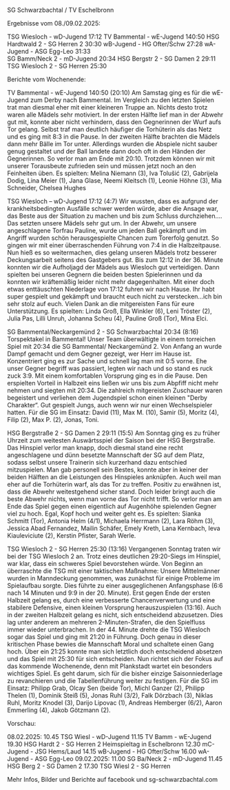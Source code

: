 SG Schwarzbachtal / TV Eschelbronn

Ergebnisse vom 08./09.02.2025:

TSG Wiesloch	-	wD-Jugend		17:12
TV Bammental	-	wE-Jugend		140:50
HSG Hardtwald 2	-	SG Herren 2		30:30
wB-Jugend		-	HG Ofter/Schw	27:28
wA-Jugend		-	ASG Egg-Leo		31:33	
SG Bamm/Neck 2	-	mD-Jugend		20:34
HSG Bergstr 2	-	SG Damen 2		29:11
TSG Wiesloch 2	-	SG Herren		25:30

Berichte vom Wochenende:

TV Bammental - wE-Jugend 140:50 (20:10)
Am Samstag ging es für die wE-Jugend zum Derby nach Bammental. Im Vergleich zu den letzten Spielen trat man diesmal eher mit einer kleineren Truppe an. Nichts desto trotz waren alle Mädels sehr motiviert. In der ersten Hälfte lief man in der Abwehr gut mit, konnte aber nicht verhindern, dass den Gegnerinnen der Wurf aufs Tor gelang. Selbst traf man deutlich häufiger die Torhüterin als das Netz und es ging mit 8:3 in die Pause. 
In der zweiten Hälfte brachten die Mädels dann mehr Bälle im Tor unter. Allerdings wurden die Abspiele nicht sauber genug gestaltet und der Ball landete dann doch oft in den Händen der Gegnerinnen. So verlor man am Ende mit 20:10. Trotzdem können wir mit unserer Torausbeute zufrieden sein und müssen jetzt noch an den Feinheiten üben. 
Es spielten: 
Melina Niemann (3), Iva Tolušić (2), Gabrijela Dodig, Lina Meier (1), Jana Glase, Neemi Kleitsch (1), Leonie Höhne (3), Mia Schneider, Chelsea Hughes

TSG Wiesloch – wD-Jugend 17:12 (4:7)
Wir wussten, dass es aufgrund der krankheitsbedingten Ausfälle schwer werden würde, aber die Ansage war, das Beste aus der Situation zu machen und bis zum Schluss durchziehen.... 
Das setzten unsere Mädels sehr gut um. In der Abwehr, um unsere angeschlagene Torfrau Pauline, wurde um jeden Ball gekämpft und im Angriff wurden schön herausgespielte Chancen zum Torerfolg genutzt. So gingen wir mit einer überraschenden Führung von 7:4 in die Halbzeitpause.
Nun hieß es so weitermachen, dies gelang unseren Mädels trotz besserer Deckungsarbeit seitens des Gastgebers gut. Bis zum 12:12 in der 36. Minute konnten wir die Aufholjagd der Mädels aus Wiesloch gut verteidigen. Dann spielten bei unseren Gegnern die beiden besten Spielerinnen und da konnten wir kräftemäßig leider nicht mehr dagegenhalten. Mit einer doch etwas enttäuschten Niederlage von 17:12 fuhren wir nach Hause. Ihr habt super gespielt und gekämpft und braucht euch nicht zu verstecken...ich bin sehr stolz auf euch. Vielen Dank an die mitgereisten Fans für eure Unterstützung. 
Es spielten: 
Linda Groß, Ella Winkler (6), Leni Tröster (2), Julia Pas, Lilli Unruh, Johanna Scheu (4), Pauline Groß (Tor), Mina Elci.

SG Bammental/Neckargemünd 2 - SG Schwarzbachtal 20:34 (8:16)
Torspektakel in Bammental!
Unser Team überwältigte in einem torreichen Spiel mit 20:34 die SG Bammental/ Neckargemünd 2. Von Anfang an wurde Dampf gemacht und dem Gegner gezeigt, wer Herr im Hause ist. Konzentriert ging es zur Sache und schnell lag man mit 0:5 vorne. Ehe unser Gegner begriff was passiert, legten wir nach und so stand es ruck zuck 3:9. Mit einem komfortablen Vorsprung ging es in die Pause. Den erspielten Vorteil in Halbzeit eins ließen wir uns bis zum Abpfiff nicht mehr nehmen und siegten mit 20:34. Die zahlreich mitgereisten Zuschauer waren begeistert und verliehen dem Jugendspiel schon einen kleinen "Derby Charakter“. Gut gespielt Jungs, auch wenn wir nur einen Wechselspieler hatten.
Für die SG im Einsatz:
David (11), Max M. (10), Samir (5), Moritz (4), Filip (2), Max P. (2), Jonas, Toni.

HSG Bergstraße 2 - SG Damen 2 29:11 (15:5)
Am Sonntag ging es zu früher Uhrzeit zum weitesten Auswärtsspiel der Saison bei der HSG Bergstraße. Das Hinspiel verlor man knapp, doch diesmal stand eine recht angeschlagene und dünn besetzte Mannschaft der SG auf dem Platz, sodass selbst unsere Trainerin sich kurzerhand dazu entschied mitzuspielen. Man gab personell sein Bestes, konnte aber in keiner der beiden Hälften an die Leistungen des Hinspieles anknüpfen. Auch weil man eher auf die Torhüterin warf, als das Tor zu treffen. Positiv zu erwähnen ist, dass die Abwehr weitestgehend sicher stand. Doch leider bringt auch die beste Abwehr nichts, wenn man vorne das Tor nicht trifft. So verlor man am Ende das Spiel gegen einen eigentlich auf Augenhöhe spielenden Gegner viel zu hoch. Egal, Kopf hoch und weiter geht es. 
Es spielten: 
Sianka Schmitt (Tor), Antonia Helm (4/1), Michaela Herrmann (2), Lara Röhm (3), Jessica Abad Fernandez, Mailin Schäfer, Emely Kreth, Lana Kernbach, Ieva Kiauleviciute (2), Kerstin Pfister, Sarah Werle.

TSG Wiesloch 2 - SG Herren 25:30 (13:16)
Vergangenen Sonntag traten wir bei der TSG Wiesloch 2 an. Trotz eines deutlichen 29:20-Siegs im Hinspiel, war klar, dass ein schweres Spiel bevorstehen würde. Von Beginn an überraschte die TSG mit einer taktischen Maßnahme: Unsere Mittelmänner wurden in Manndeckung genommen, was zunächst für einige Probleme im Spielaufbau sorgte. Dies führte zu einer ausgeglichenen Anfangsphase (6:6 nach 14 Minuten und 9:9 in der 20. Minute). Erst gegen Ende der ersten Halbzeit gelang es, durch eine verbesserte Chancenverwertung und eine stabilere Defensive, einen kleinen Vorsprung herauszuspielen (13:16). Auch in der zweiten Halbzeit gelang es nicht, sich entscheidend abzusetzen. Dies lag unter anderem an mehreren 2-Minuten-Strafen, die den Spielfluss immer wieder unterbrachen. In der 44. Minute drehte die TSG Wiesloch sogar das Spiel und ging mit 21:20 in Führung. Doch genau in dieser kritischen Phase bewies die Mannschaft Moral und schaltete einen Gang hoch. Über ein 21:25 konnte man sich letztlich doch entscheidend absetzen und das Spiel mit 25:30 für sich entscheiden. Nun richtet sich der Fokus auf das kommende Wochenende, denn mit Plankstadt wartet ein besonders wichtiges Spiel. Es geht darum, sich für die bisher einzige Saisonniederlage zu revanchieren und die Tabellenführung weiter zu festigen. 
Für die SG im Einsatz: 
Philipp Grab, Olcay Sen (beide Tor), Michl Ganzer (2), Philipp Thelen (1), Dominik Steiß (5), Jonas Ruhl (3/2), Falk Dörzbach (3), Niklas Ruhl, Moritz Knodel (3), Darijo Lipovac (1), Andreas Hemberger (6/2), Aaron Emmerling (4), Jakob Götzmann (2).

Vorschau:

08.02.2025:
10.45	TSG Wiesl	-	wD-Jugend
11.15	TV Bamm	-	wE-Jugend
19.30	HSG Hardt 2	-	SG Herren 2
Heimspieltag in Eschelbronn
12.30	mC-Jugend	-	JSG Hems/Laud
14.15	wB-Jugend	-	HG Ofter/Schw
16.00	wA-Jugend	-	ASG Egg-Leo
09.02.2025:
11.00	SG Ba/Neck 2	-	mD-Jugend
11.45	HSG Berg 2	-	SG Damen 2
17.30	TSG Wiesl 2	-	SG Herren

Mehr Infos, Bilder und Berichte auf facebook und sg-schwarzbachtal.com
